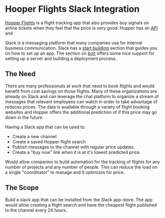 # Hooper Flights Slack Integration

[Hopper Flights](https://www.hopper.com/) is a flight tracking app that also provides buy signals on airline tickets when they feel that the price is very good.
Hopper has an [API](https://api.hopper.com/v2/docs/api#overview) and 

Slack is a messaging platform that many companies use for internal business communication. Slack has a [start building](https://api.slack.com/start/building) section that guides you on how to set up an app.
The section on [bolt](https://api.slack.com/start/building#frameworks) offers some nice support for setting up a server and building a deployment process.

## The Need

There are many professionals at work that need to book flights and would benefit from cost savings on those flights.
Many of these organizations are already on Slack and can leverage the chat platform to organize a stream of messages that relevant employees can watch in order to take advantage of reduces prices.
The data is available through a variety of flight booking websites and Hopper offers the additional prediction of if this price may go down in the future. 

Having a Slack app that can be used to:
- Create a new channel
- Create a saved Hopper flight search
- Publish messages to the channel with regular price updates.
- Create a "buy now" link when it is at it's lowest predicted price.

Would allow companies to build automation for the tracking of flights for any number of projects and any number of people. This can reduce the load on a single "coordinator" to manage and it optimizes for price. 

## The Scope

Build a slack app that can be installed from the Slack app-store. The app would allow creating a flight search and have the cheapest flight published to the channel every 24 hours. 